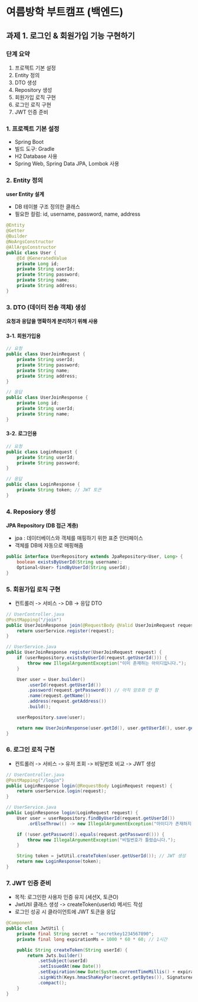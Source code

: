 # 여름방학 부트캠프 (백엔드)

## 과제 1. 로그인 & 회원가입 기능 구현하기

### 단계 요약
1. 프로젝트 기본 설정
2. Entity 정의
3. DTO 생성
4. Repository 생성
5. 회원가입 로직 구현
6. 로그인 로직 구현
7. JWT 인증 준비


### 1. 프로젝트 기본 설정
- Spring Boot
- 빌드 도구: Gradle
- H2 Database 사용
- Spring Web, Spring Data JPA, Lombok 사용

### 2. Entity 정의
__user Entity 설계__
- DB 테이블 구조 정의한 클래스
- 필요한 컬럼: id, username, password, name, address
```java
@Entity
@Getter
@Builder
@NoArgsConstructor
@AllArgsConstructor
public class User {
    @Id @GeneratedValue
    private Long id;
    private String userId;
    private String password;
    private String name;
    private String address;
}
```

### 3. DTO (데이터 전송 객체) 생성
__요청과 응답을 명확하게 분리하기 위해 사용__

#### 3-1. 회원가입용
```java
// 요청
public class UserJoinRequest {
    private String userId;
    private String password;
    private String name;
    private String address;
}

// 응답
public class UserJoinResponse {
    private Long id;
    private String userId;
    private String name;
}
```
#### 3-2. 로그인용
```java
// 요청
public class LoginRequest {
    private String userId;
    private String password;
}

// 응답
public class LoginResponse {
    private String token; // JWT 토큰
}
```
### 4. Reposiory 생성
__JPA Repository (DB 접근 계층)__
- jpa : 데이터베이스와 객체를 매핑하기 위한 표준 인터페이스
- 객체를 DB에 자동으로 매핑해줌
```java
public interface UserRepository extends JpaRepository<User, Long> {
    boolean existsByUserId(String username);
    Optional<User> findByUserId(String userId);
}
```

### 5. 회원가입 로직 구현
- 컨트롤러 -> 서비스 -> DB -> 응답 DTO
```java
// UserController.java
@PostMapping("/join")
public UserJoinResponse join(@RequestBody @Valid UserJoinRequest request) {
    return userService.register(request);
}
```
```java
// UserService.java
public UserJoinResponse register(UserJoinRequest request) {
    if (userRepository.existsByUserId(request.getUserId())) {
        throw new IllegalArgumentException("이미 존재하는 아이디입니다.");
    }

    User user = User.builder()
        .userId(request.getUserId())
        .password(request.getPassword()) // 아직 암호화 안 함
        .name(request.getName())
        .address(request.getAddress())
        .build();

    userRepository.save(user);

    return new UserJoinResponse(user.getId(), user.getUserId(), user.getName());
}
```
### 6. 로그인 로직 구현
- 컨트롤러 -> 서비스 -> 유저 조회 -> 비밀번호 비교 -> JWT 생성
```java
// UserController.java
@PostMapping("/login")
public LoginResponse login(@RequestBody LoginRequest request) {
    return userService.login(request);
}
```
```java
// UserService.java
public LoginResponse login(LoginRequest request) {
    User user = userRepository.findByUserId(request.getUserId())
        .orElseThrow(() -> new IllegalArgumentException("아이디가 존재하지 않습니다."));

    if (!user.getPassword().equals(request.getPassword())) {
        throw new IllegalArgumentException("비밀번호가 틀렸습니다.");
    }

    String token = jwtUtil.createToken(user.getUserId()); // JWT 생성
    return new LoginResponse(token);
}
```

### 7. JWT 인증 준비
- 목적: 로그인한 사용자 인증 유지 (세션X, 토큰O)
- JwtUtil 클래스 생성 -> createToken(userId) 메서드 작성
- 로그인 성공 시 클라이언트에 JWT 토큰을 응답

```java
@Component
public class JwtUtil {
    private final String secret = "secretkey1234567890";
    private final long expirationMs = 1000 * 60 * 60; // 1시간

    public String createToken(String userId) {
        return Jwts.builder()
            .setSubject(userId)
            .setIssuedAt(new Date())
            .setExpiration(new Date(System.currentTimeMillis() + expirationMs))
            .signWith(Keys.hmacShaKeyFor(secret.getBytes()), SignatureAlgorithm.HS256)
            .compact();
    }
}
```
